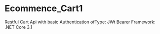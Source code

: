 # Ecommence_Cart1
Restful Cart Api with basic Authentication 
ofType: JWt Bearer
Framework: .NET Core 3.1 
